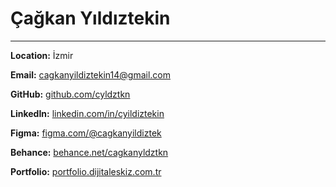 # Çağkan Yıldıztekin
---
**Location:** İzmir

**Email:** [cagkanyildiztekin14@gmail.com](mailto:cagkanyildiztekin14@gmail.com)  

**GitHub:** [github.com/cyldztkn](https://github.com/cyldztkn)  

**LinkedIn:** [linkedin.com/in/cyildiztekin](https://linkedin.com/in/cyildiztekin)  

**Figma:** [figma.com/@cagkanyildiztek](https://figma.com/@cagkanyildiztek)  

**Behance:** [behance.net/cagkanyldztkn](https://behance.net/cagkanyldztkn)  

**Portfolio:** [portfolio.dijitaleskiz.com.tr](http://portfolio.dijitaleskiz.com.tr)
